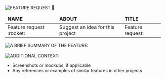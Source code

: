 <img src="https://readme-typing-svg.demolab.com?font=Poppins&weight=700&size=25&duration=1&pause=1&color=EB008B&center=true&vCenter=true&repeat=false&width=260&height=25&lines=FEATURE REQUEST 🚀" alt="FEATURE REQUEST 🚀" />

<br/>

<table align="left">
    <thead>
        <tr>
            <td> <b> NAME </b> </td>
            <td> <b> ABOUT </b> </td>
            <td> <b> TITLE </b> </td>
        </tr>
    </thead>
    <tbody>
        <tr>
            <td> Feature request :rocket: </td>
            <td> Suggest an idea for this project </td>
            <td> Feature request: </td>
        </tr>
    </tbody>
</table>

<br/>
<br/>
<br/>
<br/>
<br/>

<img src="https://readme-typing-svg.demolab.com?font=Poppins&weight=600&size=19&duration=1&pause=1&color=00B8B5&center=true&vCenter=true&repeat=false&width=330&height=19&lines=A BRIEF SUMMARY OF THE FEATURE:" alt="A BRIEF SUMMARY OF THE FEATURE:" />

<!-- A precise and clear description of the desired functionality or the task the feature is intended to perform. -->

<br/>
<br/>

<img src="https://readme-typing-svg.demolab.com?font=Poppins&weight=600&size=19&duration=1&pause=1&color=00B8B5&center=true&vCenter=true&repeat=false&width=210&height=19&lines=ADDITIONAL CONTEXT:" alt="ADDITIONAL CONTEXT:" />

- Screenshots or mockups, if applicable
- Any references or examples of similar features in other projects

<br/>
<br/>